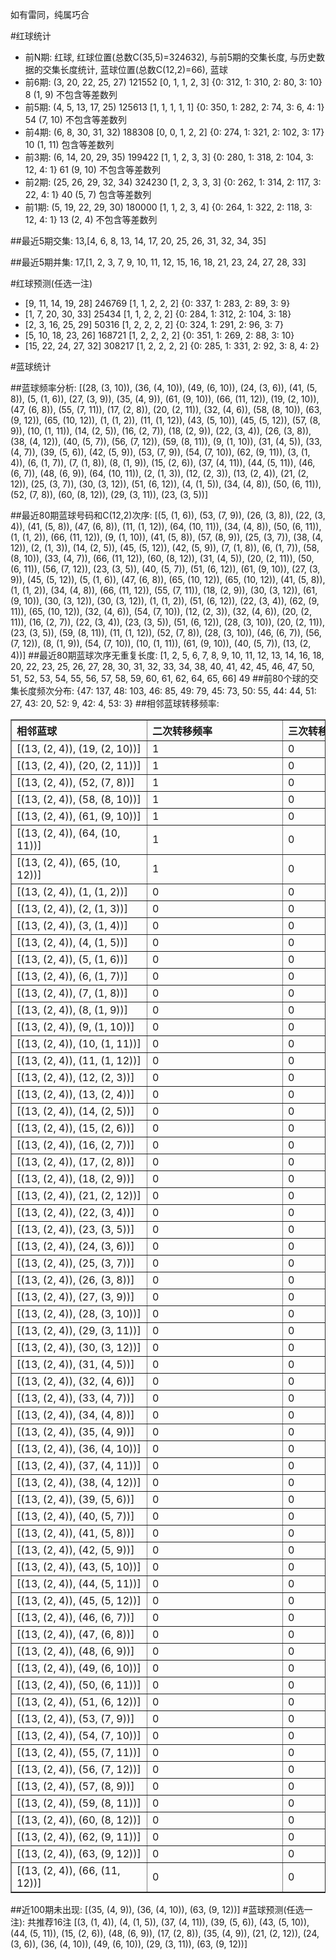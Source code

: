 <!-- 
.. title: 大乐透12011期(2012-02-01)数据分析报告
.. slug: dlott-12011-2012-02-01-report
.. date: 2012-02-02 08:00:00 UTC+08:00
.. tags: Lottery
.. link: 
.. description: 
.. type: text
-->

如有雷同，纯属巧合

<!-- TEASER_END-->

#红球统计

- 前N期: 红球, 红球位置(总数C(35,5)=324632), 与前5期的交集长度, 与历史数据的交集长度统计, 蓝球位置(总数C(12,2)=66), 蓝球
- 前6期: (3, 20, 22, 25, 27) 121552 [0, 1, 1, 2, 3] {0: 312, 1: 310, 2: 80, 3: 10} 8 (1, 9) 不包含等差数列
- 前5期: (4, 5, 13, 17, 25) 125613 [1, 1, 1, 1, 1] {0: 350, 1: 282, 2: 74, 3: 6, 4: 1} 54 (7, 10) 不包含等差数列
- 前4期: (6, 8, 30, 31, 32) 188308 [0, 0, 1, 2, 2] {0: 274, 1: 321, 2: 102, 3: 17} 10 (1, 11) 包含等差数列
- 前3期: (6, 14, 20, 29, 35) 199422 [1, 1, 2, 3, 3] {0: 280, 1: 318, 2: 104, 3: 12, 4: 1} 61 (9, 10) 不包含等差数列
- 前2期: (25, 26, 29, 32, 34) 324230 [1, 2, 3, 3, 3] {0: 262, 1: 314, 2: 117, 3: 22, 4: 1} 40 (5, 7) 包含等差数列
- 前1期: (5, 19, 22, 29, 30) 180000 [1, 1, 2, 3, 4] {0: 264, 1: 322, 2: 118, 3: 12, 4: 1} 13 (2, 4) 不包含等差数列

##最近5期交集:
13,[4, 6, 8, 13, 14, 17, 20, 25, 26, 31, 32, 34, 35]

##最近5期并集:
17,[1, 2, 3, 7, 9, 10, 11, 12, 15, 16, 18, 21, 23, 24, 27, 28, 33]

#红球预测(任选一注)

- [9, 11, 14, 19, 28] 246769 [1, 1, 2, 2, 2] {0: 337, 1: 283, 2: 89, 3: 9}
- [1, 7, 20, 30, 33] 25434 [1, 1, 2, 2, 2] {0: 284, 1: 312, 2: 104, 3: 18}
- [2, 3, 16, 25, 29] 50316 [1, 2, 2, 2, 2] {0: 324, 1: 291, 2: 96, 3: 7}
- [5, 10, 18, 23, 26] 168721 [1, 2, 2, 2, 2] {0: 351, 1: 269, 2: 88, 3: 10}
- [15, 22, 24, 27, 32] 308217 [1, 2, 2, 2, 2] {0: 285, 1: 331, 2: 92, 3: 8, 4: 2}

#蓝球统计

##蓝球频率分析:
[(28, (3, 10)), (36, (4, 10)), (49, (6, 10)), (24, (3, 6)), (41, (5, 8)), (5, (1, 6)), (27, (3, 9)), (35, (4, 9)), (61, (9, 10)), (66, (11, 12)), (19, (2, 10)), (47, (6, 8)), (55, (7, 11)), (17, (2, 8)), (20, (2, 11)), (32, (4, 6)), (58, (8, 10)), (63, (9, 12)), (65, (10, 12)), (1, (1, 2)), (11, (1, 12)), (43, (5, 10)), (45, (5, 12)), (57, (8, 9)), (10, (1, 11)), (14, (2, 5)), (16, (2, 7)), (18, (2, 9)), (22, (3, 4)), (26, (3, 8)), (38, (4, 12)), (40, (5, 7)), (56, (7, 12)), (59, (8, 11)), (9, (1, 10)), (31, (4, 5)), (33, (4, 7)), (39, (5, 6)), (42, (5, 9)), (53, (7, 9)), (54, (7, 10)), (62, (9, 11)), (3, (1, 4)), (6, (1, 7)), (7, (1, 8)), (8, (1, 9)), (15, (2, 6)), (37, (4, 11)), (44, (5, 11)), (46, (6, 7)), (48, (6, 9)), (64, (10, 11)), (2, (1, 3)), (12, (2, 3)), (13, (2, 4)), (21, (2, 12)), (25, (3, 7)), (30, (3, 12)), (51, (6, 12)), (4, (1, 5)), (34, (4, 8)), (50, (6, 11)), (52, (7, 8)), (60, (8, 12)), (29, (3, 11)), (23, (3, 5))]

##最近80期蓝球号码和C(12,2)次序:
[(5, (1, 6)), (53, (7, 9)), (26, (3, 8)), (22, (3, 4)), (41, (5, 8)), (47, (6, 8)), (11, (1, 12)), (64, (10, 11)), (34, (4, 8)), (50, (6, 11)), (1, (1, 2)), (66, (11, 12)), (9, (1, 10)), (41, (5, 8)), (57, (8, 9)), (25, (3, 7)), (38, (4, 12)), (2, (1, 3)), (14, (2, 5)), (45, (5, 12)), (42, (5, 9)), (7, (1, 8)), (6, (1, 7)), (58, (8, 10)), (33, (4, 7)), (66, (11, 12)), (60, (8, 12)), (31, (4, 5)), (20, (2, 11)), (50, (6, 11)), (56, (7, 12)), (23, (3, 5)), (40, (5, 7)), (51, (6, 12)), (61, (9, 10)), (27, (3, 9)), (45, (5, 12)), (5, (1, 6)), (47, (6, 8)), (65, (10, 12)), (65, (10, 12)), (41, (5, 8)), (1, (1, 2)), (34, (4, 8)), (66, (11, 12)), (55, (7, 11)), (18, (2, 9)), (30, (3, 12)), (61, (9, 10)), (30, (3, 12)), (30, (3, 12)), (1, (1, 2)), (51, (6, 12)), (22, (3, 4)), (62, (9, 11)), (65, (10, 12)), (32, (4, 6)), (54, (7, 10)), (12, (2, 3)), (32, (4, 6)), (20, (2, 11)), (16, (2, 7)), (22, (3, 4)), (23, (3, 5)), (51, (6, 12)), (28, (3, 10)), (20, (2, 11)), (23, (3, 5)), (59, (8, 11)), (11, (1, 12)), (52, (7, 8)), (28, (3, 10)), (46, (6, 7)), (56, (7, 12)), (8, (1, 9)), (54, (7, 10)), (10, (1, 11)), (61, (9, 10)), (40, (5, 7)), (13, (2, 4))]
##最近80期蓝球次序无重复长度:
[1, 2, 5, 6, 7, 8, 9, 10, 11, 12, 13, 14, 16, 18, 20, 22, 23, 25, 26, 27, 28, 30, 31, 32, 33, 34, 38, 40, 41, 42, 45, 46, 47, 50, 51, 52, 53, 54, 55, 56, 57, 58, 59, 60, 61, 62, 64, 65, 66] 49
##前80个球的交集长度频次分布:
{47: 137, 48: 103, 46: 85, 49: 79, 45: 73, 50: 55, 44: 44, 51: 27, 43: 20, 52: 9, 42: 4, 53: 3}
##相邻蓝球转移频率:
<table border="1" class="table table-striped dataframe">
  <thead>
    <tr style="text-align: left;">
      <th style="min-width: 200px;">相邻蓝球</th>
      <th style="min-width: 200px;">二次转移频率</th>
      <th style="min-width: 200px;">三次转移频率</th>
    </tr>
  </thead>
  <tbody>
    <tr>
      <td>  [(13, (2, 4)), (19, (2, 10))]</td>
      <td> 1</td>
      <td> 0</td>
    </tr>
    <tr>
      <td>  [(13, (2, 4)), (20, (2, 11))]</td>
      <td> 1</td>
      <td> 0</td>
    </tr>
    <tr>
      <td>   [(13, (2, 4)), (52, (7, 8))]</td>
      <td> 1</td>
      <td> 0</td>
    </tr>
    <tr>
      <td>  [(13, (2, 4)), (58, (8, 10))]</td>
      <td> 1</td>
      <td> 0</td>
    </tr>
    <tr>
      <td>  [(13, (2, 4)), (61, (9, 10))]</td>
      <td> 1</td>
      <td> 0</td>
    </tr>
    <tr>
      <td> [(13, (2, 4)), (64, (10, 11))]</td>
      <td> 1</td>
      <td> 0</td>
    </tr>
    <tr>
      <td> [(13, (2, 4)), (65, (10, 12))]</td>
      <td> 1</td>
      <td> 0</td>
    </tr>
    <tr>
      <td>    [(13, (2, 4)), (1, (1, 2))]</td>
      <td> 0</td>
      <td> 0</td>
    </tr>
    <tr>
      <td>    [(13, (2, 4)), (2, (1, 3))]</td>
      <td> 0</td>
      <td> 0</td>
    </tr>
    <tr>
      <td>    [(13, (2, 4)), (3, (1, 4))]</td>
      <td> 0</td>
      <td> 0</td>
    </tr>
    <tr>
      <td>    [(13, (2, 4)), (4, (1, 5))]</td>
      <td> 0</td>
      <td> 0</td>
    </tr>
    <tr>
      <td>    [(13, (2, 4)), (5, (1, 6))]</td>
      <td> 0</td>
      <td> 0</td>
    </tr>
    <tr>
      <td>    [(13, (2, 4)), (6, (1, 7))]</td>
      <td> 0</td>
      <td> 0</td>
    </tr>
    <tr>
      <td>    [(13, (2, 4)), (7, (1, 8))]</td>
      <td> 0</td>
      <td> 0</td>
    </tr>
    <tr>
      <td>    [(13, (2, 4)), (8, (1, 9))]</td>
      <td> 0</td>
      <td> 0</td>
    </tr>
    <tr>
      <td>   [(13, (2, 4)), (9, (1, 10))]</td>
      <td> 0</td>
      <td> 0</td>
    </tr>
    <tr>
      <td>  [(13, (2, 4)), (10, (1, 11))]</td>
      <td> 0</td>
      <td> 0</td>
    </tr>
    <tr>
      <td>  [(13, (2, 4)), (11, (1, 12))]</td>
      <td> 0</td>
      <td> 0</td>
    </tr>
    <tr>
      <td>   [(13, (2, 4)), (12, (2, 3))]</td>
      <td> 0</td>
      <td> 0</td>
    </tr>
    <tr>
      <td>   [(13, (2, 4)), (13, (2, 4))]</td>
      <td> 0</td>
      <td> 0</td>
    </tr>
    <tr>
      <td>   [(13, (2, 4)), (14, (2, 5))]</td>
      <td> 0</td>
      <td> 0</td>
    </tr>
    <tr>
      <td>   [(13, (2, 4)), (15, (2, 6))]</td>
      <td> 0</td>
      <td> 0</td>
    </tr>
    <tr>
      <td>   [(13, (2, 4)), (16, (2, 7))]</td>
      <td> 0</td>
      <td> 0</td>
    </tr>
    <tr>
      <td>   [(13, (2, 4)), (17, (2, 8))]</td>
      <td> 0</td>
      <td> 0</td>
    </tr>
    <tr>
      <td>   [(13, (2, 4)), (18, (2, 9))]</td>
      <td> 0</td>
      <td> 0</td>
    </tr>
    <tr>
      <td>  [(13, (2, 4)), (21, (2, 12))]</td>
      <td> 0</td>
      <td> 0</td>
    </tr>
    <tr>
      <td>   [(13, (2, 4)), (22, (3, 4))]</td>
      <td> 0</td>
      <td> 0</td>
    </tr>
    <tr>
      <td>   [(13, (2, 4)), (23, (3, 5))]</td>
      <td> 0</td>
      <td> 0</td>
    </tr>
    <tr>
      <td>   [(13, (2, 4)), (24, (3, 6))]</td>
      <td> 0</td>
      <td> 0</td>
    </tr>
    <tr>
      <td>   [(13, (2, 4)), (25, (3, 7))]</td>
      <td> 0</td>
      <td> 0</td>
    </tr>
    <tr>
      <td>   [(13, (2, 4)), (26, (3, 8))]</td>
      <td> 0</td>
      <td> 0</td>
    </tr>
    <tr>
      <td>   [(13, (2, 4)), (27, (3, 9))]</td>
      <td> 0</td>
      <td> 0</td>
    </tr>
    <tr>
      <td>  [(13, (2, 4)), (28, (3, 10))]</td>
      <td> 0</td>
      <td> 0</td>
    </tr>
    <tr>
      <td>  [(13, (2, 4)), (29, (3, 11))]</td>
      <td> 0</td>
      <td> 0</td>
    </tr>
    <tr>
      <td>  [(13, (2, 4)), (30, (3, 12))]</td>
      <td> 0</td>
      <td> 0</td>
    </tr>
    <tr>
      <td>   [(13, (2, 4)), (31, (4, 5))]</td>
      <td> 0</td>
      <td> 0</td>
    </tr>
    <tr>
      <td>   [(13, (2, 4)), (32, (4, 6))]</td>
      <td> 0</td>
      <td> 0</td>
    </tr>
    <tr>
      <td>   [(13, (2, 4)), (33, (4, 7))]</td>
      <td> 0</td>
      <td> 0</td>
    </tr>
    <tr>
      <td>   [(13, (2, 4)), (34, (4, 8))]</td>
      <td> 0</td>
      <td> 0</td>
    </tr>
    <tr>
      <td>   [(13, (2, 4)), (35, (4, 9))]</td>
      <td> 0</td>
      <td> 0</td>
    </tr>
    <tr>
      <td>  [(13, (2, 4)), (36, (4, 10))]</td>
      <td> 0</td>
      <td> 0</td>
    </tr>
    <tr>
      <td>  [(13, (2, 4)), (37, (4, 11))]</td>
      <td> 0</td>
      <td> 0</td>
    </tr>
    <tr>
      <td>  [(13, (2, 4)), (38, (4, 12))]</td>
      <td> 0</td>
      <td> 0</td>
    </tr>
    <tr>
      <td>   [(13, (2, 4)), (39, (5, 6))]</td>
      <td> 0</td>
      <td> 0</td>
    </tr>
    <tr>
      <td>   [(13, (2, 4)), (40, (5, 7))]</td>
      <td> 0</td>
      <td> 0</td>
    </tr>
    <tr>
      <td>   [(13, (2, 4)), (41, (5, 8))]</td>
      <td> 0</td>
      <td> 0</td>
    </tr>
    <tr>
      <td>   [(13, (2, 4)), (42, (5, 9))]</td>
      <td> 0</td>
      <td> 0</td>
    </tr>
    <tr>
      <td>  [(13, (2, 4)), (43, (5, 10))]</td>
      <td> 0</td>
      <td> 0</td>
    </tr>
    <tr>
      <td>  [(13, (2, 4)), (44, (5, 11))]</td>
      <td> 0</td>
      <td> 0</td>
    </tr>
    <tr>
      <td>  [(13, (2, 4)), (45, (5, 12))]</td>
      <td> 0</td>
      <td> 0</td>
    </tr>
    <tr>
      <td>   [(13, (2, 4)), (46, (6, 7))]</td>
      <td> 0</td>
      <td> 0</td>
    </tr>
    <tr>
      <td>   [(13, (2, 4)), (47, (6, 8))]</td>
      <td> 0</td>
      <td> 0</td>
    </tr>
    <tr>
      <td>   [(13, (2, 4)), (48, (6, 9))]</td>
      <td> 0</td>
      <td> 0</td>
    </tr>
    <tr>
      <td>  [(13, (2, 4)), (49, (6, 10))]</td>
      <td> 0</td>
      <td> 0</td>
    </tr>
    <tr>
      <td>  [(13, (2, 4)), (50, (6, 11))]</td>
      <td> 0</td>
      <td> 0</td>
    </tr>
    <tr>
      <td>  [(13, (2, 4)), (51, (6, 12))]</td>
      <td> 0</td>
      <td> 0</td>
    </tr>
    <tr>
      <td>   [(13, (2, 4)), (53, (7, 9))]</td>
      <td> 0</td>
      <td> 0</td>
    </tr>
    <tr>
      <td>  [(13, (2, 4)), (54, (7, 10))]</td>
      <td> 0</td>
      <td> 0</td>
    </tr>
    <tr>
      <td>  [(13, (2, 4)), (55, (7, 11))]</td>
      <td> 0</td>
      <td> 0</td>
    </tr>
    <tr>
      <td>  [(13, (2, 4)), (56, (7, 12))]</td>
      <td> 0</td>
      <td> 0</td>
    </tr>
    <tr>
      <td>   [(13, (2, 4)), (57, (8, 9))]</td>
      <td> 0</td>
      <td> 0</td>
    </tr>
    <tr>
      <td>  [(13, (2, 4)), (59, (8, 11))]</td>
      <td> 0</td>
      <td> 0</td>
    </tr>
    <tr>
      <td>  [(13, (2, 4)), (60, (8, 12))]</td>
      <td> 0</td>
      <td> 0</td>
    </tr>
    <tr>
      <td>  [(13, (2, 4)), (62, (9, 11))]</td>
      <td> 0</td>
      <td> 0</td>
    </tr>
    <tr>
      <td>  [(13, (2, 4)), (63, (9, 12))]</td>
      <td> 0</td>
      <td> 0</td>
    </tr>
    <tr>
      <td> [(13, (2, 4)), (66, (11, 12))]</td>
      <td> 0</td>
      <td> 0</td>
    </tr>
  </tbody>
</table>
##近100期未出现:
[(35, (4, 9)), (36, (4, 10)), (63, (9, 12))]
#蓝球预测(任选一注):
共推荐16注
[(3, (1, 4)), (4, (1, 5)), (37, (4, 11)), (39, (5, 6)), (43, (5, 10)), (44, (5, 11)), (15, (2, 6)), (48, (6, 9)), (17, (2, 8)), (35, (4, 9)), (21, (2, 12)), (24, (3, 6)), (36, (4, 10)), (49, (6, 10)), (29, (3, 11)), (63, (9, 12))]


